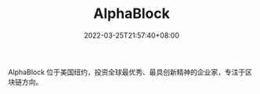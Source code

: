 ﻿---
weight: 
title: "AlphaBlock"
description: "AlphaBlock 位于美国纽约，投资全球最优秀、最具创新精神的企业家，专注于区块链方向"
date: 2022-03-25T21:57:40+08:00
lastmod: 2022-03-25T16:45:40+08:00
draft: false
authors: ["Metabd"]
featuredImage: "alphablock.png"
link: ""
tags: ["投资机构","AlphaBlock"]
categories: ["navigation"]
navigation: ["投资机构"]
lightgallery: true
toc: true
pinned: false
recommend: false
recommend1: false
---
AlphaBlock 位于美国纽约，投资全球最优秀、最具创新精神的企业家，专注于区块链方向。
